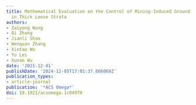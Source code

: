 ```yaml
---
title: Mathematical Evaluation on the Control of Mining-Induced Ground Subsidence
  in Thick Loose Strata
authors:
- Zaiyong Wang
- Qi Zhang
- Jianli Shao
- Wenquan Zhang
- Xintao Wu
- Yu Lei
- Xunan Wu
date: '2021-12-01'
publishDate: '2024-12-05T17:01:37.606068Z'
publication_types:
- article-journal
publication: '*ACS Omega*'
doi: 10.1021/acsomega.1c04970
---
```

